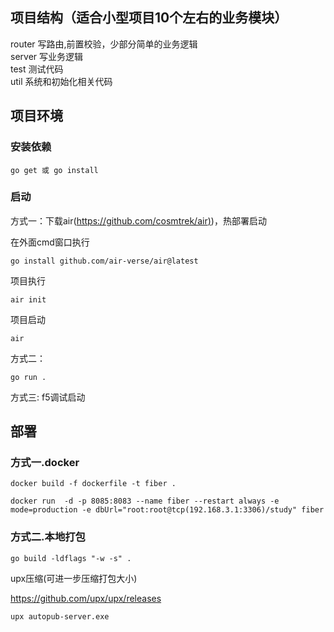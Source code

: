 
## 项目结构（适合小型项目10个左右的业务模块）
router 写路由,前置校验，少部分简单的业务逻辑<br />server 写业务逻辑<br />test 测试代码<br />util 系统和初始化相关代码

## 项目环境
### 安装依赖
```
go get 或 go install
```
### 启动
方式一：下载air([https://github.com/cosmtrek/air)](https://github.com/cosmtrek/air))，热部署启动<br />

在外面cmd窗口执行
```
go install github.com/air-verse/air@latest
```

项目执行 
```
air init
```
项目启动 
```
air
```

方式二：
```
go run .
```

方式三: f5调试启动

<a name="ka6CV"></a>
## 部署
<a name="LsvlL"></a>

### 方式一.docker
```
docker build -f dockerfile -t fiber .
```
```
docker run  -d -p 8085:8083 --name fiber --restart always -e mode=production -e dbUrl="root:root@tcp(192.168.3.1:3306)/study" fiber
```

<a name="JAkhv"></a>

### 方式二.本地打包
```
go build -ldflags "-w -s" .
```
upx压缩(可进一步压缩打包大小)

https://github.com/upx/upx/releases
```
upx autopub-server.exe
```